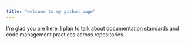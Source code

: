 ```yaml
---
title: "welcome to my github page"
---
```


I'm glad you are here. I plan to talk about documentation standards and code management practices across repositories.
